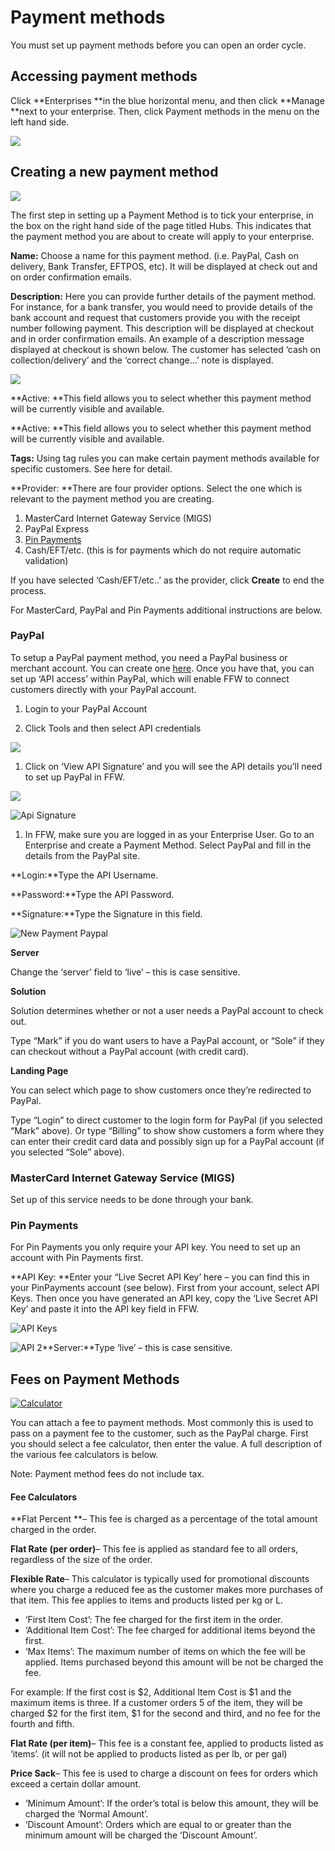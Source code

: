 # Payment methods

You must set up payment methods before you can open an order cycle.

## Accessing payment methods

Click **Enterprises **in the blue horizontal menu, and then click **Manage **next to your enterprise. Then, click Payment methods in the menu on the left hand side.

![](/assets/28-PaymentMethods2-1-Access-demo-farm_old.png)

## Creating a new payment method

![](/assets/28-PaymentMethods2-2-New-Payment-Method-Form_old.png)

The first step in setting up a Payment Method is to tick your enterprise, in the box on the right hand side of the page titled Hubs.  This indicates that the payment method you are about to create will apply to your enterprise.

**Name:** Choose a name for this payment method. \(i.e. PayPal, Cash on delivery, Bank Transfer, EFTPOS, etc\). It will be displayed at check out and on order confirmation emails.

**Description:** Here you can provide further details of the payment method. For instance, for a bank transfer, you would need to provide details of the bank account and request that customers provide you with the receipt number following payment. This description will be displayed at checkout and in order confirmation emails. An example of a description message displayed at checkout is shown below. The customer has selected ‘cash on collection/delivery’ and the ‘correct change…’ note is displayed.

![](/assets/28-PaymentMethods2-3-Payment-at-checkout_old.png)

**Active: **This field allows you to select whether this payment method will be currently visible and available.

**Active: **This field allows you to select whether this payment method will be currently visible and available.

**Tags:** Using tag rules you can make certain payment methods available for specific customers. See here for detail.

**Provider: **There are four provider options. Select the one which is relevant to the payment method you are creating.

1. MasterCard Internet Gateway Service \(MIGS\)
2. PayPal Express
3. [Pin Payments](https://pin.net.au/)
4. Cash/EFT/etc. \(this is for payments which do not require automatic validation\)

If you have selected ‘Cash/EFT/etc..’ as the provider, click **Create** to end the process.

For MasterCard, PayPal and Pin Payments additional instructions are below.

### PayPal

To setup a PayPal payment method, you need a PayPal business or merchant account. You can create one [here](/payment-methods.md). Once you have that, you can set up ‘API access’ within PayPal, which will enable FFW to connect customers directly with your PayPal account.

1. Login to your PayPal Account

2. Click Tools and then select API credentials



![](/assets/28-PaymentMethods2-4-Paypal-tools-API-credentials_old.png)

1. Click on ‘View API Signature’  and you will see the API details you’ll need to set up PayPal in FFW.

![](/assets/28-PaymentMethods2-5-API-Access_old.png)

![](https://openfoodnetwork.org/wp-content/uploads/2015/05/Api-Signature.png "Api Signature")

1. In FFW, make sure you are logged in as your Enterprise User. Go to an Enterprise and create a Payment Method. Select PayPal and fill in the details from the PayPal site.

**Login:**Type the API Username.

**Password:**Type the API Password.

**Signature:**Type the Signature  in this field.

![](https://openfoodnetwork.org/wp-content/uploads/2015/05/New-Payment-Paypal-1.png "New Payment Paypal")

**Server**

Change the ‘server’ field to ‘live’ – this is case sensitive.

**Solution**

Solution determines whether or not a user needs a PayPal account to check out.

Type “Mark” if you do want users to have a PayPal account, or “Sole” if they can checkout without a PayPal account \(with credit card\).

**Landing Page**

You can select which page to show customers once they’re redirected to PayPal.

Type “Login” to direct customer to the login form for PayPal \(if you selected “Mark” above\). Or type “Billing” to show show customers a form where they can enter their credit card data and possibly sign up for a PayPal account \(if you selected “Sole” above\).

### MasterCard Internet Gateway Service \(MIGS\)

Set up of this service needs to be done through your bank.

### Pin Payments

For Pin Payments you only require your API key. You need to set up an account with Pin Payments first.

**API Key: **Enter your “Live Secret API Key’ here – you can find this in your PinPayments account \(see below\). First from your account, select API Keys. Then once you have generated an API key, copy the ‘Live Secret API Key’ and paste it into the API key field in FFW.

![](https://openfoodnetwork.org/wp-content/uploads/2015/05/API-Keys.png "API Keys")

![](https://openfoodnetwork.org/wp-content/uploads/2015/05/API-2.png "API 2")**Server:**Type ‘live’ – this is case sensitive.

## Fees on Payment Methods

[![](https://openfoodnetwork.org/wp-content/uploads/2015/05/Calculator.png "Calculator")](https://openfoodnetwork.org/wp-content/uploads/2015/05/Calculator.png)

You can attach a fee to payment methods. Most commonly this is used to pass on a payment fee to the customer, such as the PayPal charge. First you should select a fee calculator, then enter the value. A full description of the various fee calculators is below.

Note: Payment method fees do not include tax.

#### Fee Calculators

**Flat Percent **– This fee is charged as a percentage of the total amount charged in the order.

**Flat Rate \(per order\)**– This fee is applied as standard fee to all orders, regardless of the size of the order.

**Flexible Rate**– This calculator is typically used for promotional discounts where you charge a reduced fee as the customer makes more purchases of that item. This fee applies to items and products listed per kg or L.

* ‘First Item Cost’: The fee charged for the first item in the order.
* ‘Additional Item Cost’: The fee charged for additional items beyond the first.
* ‘Max Items’: The maximum number of items on which the fee will be applied. Items purchased beyond this amount will be not be charged the fee.

For example: If the first cost is $2, Additional Item Cost is $1 and the maximum items is three. If a customer orders 5 of the item, they will be charged $2 for the first item, $1 for the second and third, and no fee for the fourth and fifth.

**Flat Rate \(per item\)**–  This fee is a constant fee, applied to products listed as ‘items’. \(it will not be applied to products listed as per lb, or per gal\)

**Price Sack**– This fee is used to charge a discount on fees for orders which exceed a certain dollar amount.

* ‘Minimum Amount’: If the order’s total is below this amount, they will be charged the ‘Normal Amount’.
* ‘Discount Amount’: Orders which are equal to or greater than the minimum amount will be charged the ‘Discount Amount’.



